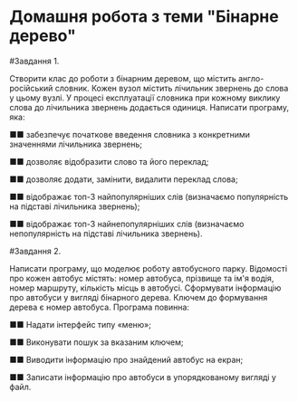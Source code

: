 # Домашня робота з теми "Бінарне дерево"

#Завдання 1.

Створити клас до роботи з бінарним деревом, що містить англо-російський словник. Кожен вузол містить лічильник звернень до слова у цьому вузлі. У процесі експлуатації словника при кожному виклику слова до лічильника звернень додається одиниця.
Написати програму, яка:

■■ забезпечує початкове введення словника з конкретними значеннями лічильника звернень;

■■ дозволяє відобразити слово та його переклад;

■■ дозволяє додати, замінити, видалити переклад слова;

■■ відображає топ-3 найпопулярніших слів (визначаємо популярність на підставі лічильника звернень);

■■ відображає топ-3 найнепопулярніших слів (визначаємо непопулярність на підставі лічильника звернень).

#Завдання 2.

Написати програму, що моделює роботу автобусного парку. Відомості про кожен автобус містять: номер автобуса, прізвище та ім'я водія, номер маршруту, кількість місць в автобусі.
Сформувати інформацію про автобуси у вигляді бінарного дерева.
Ключем до формування дерева є номер автобуса.
Програма повинна:

■■ Надати інтерфейс типу «меню»;

■■ Виконувати пошук за вказаним ключем;

■■ Виводити інформацію про знайдений автобус на екран;

■■ Записати інформацію про автобуси в упорядкованому вигляді у файл.

